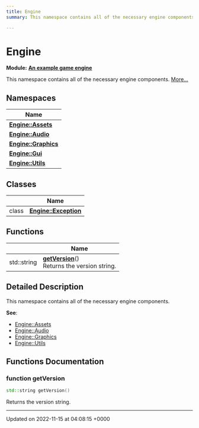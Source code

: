 ```yaml
---
title: Engine
summary: This namespace contains all of the necessary engine components. 

---
```


# Engine

**Module:** **[An example game engine](/modules/group__Engine.md)**

This namespace contains all of the necessary engine components.  [More...](#detailed-description)

## Namespaces

| Name           |
| -------------- |
| **[Engine::Assets](/namespaces/namespaceEngine_1_1Assets.md)**  |
| **[Engine::Audio](/namespaces/namespaceEngine_1_1Audio.md)**  |
| **[Engine::Graphics](/namespaces/namespaceEngine_1_1Graphics.md)**  |
| **[Engine::Gui](/namespaces/namespaceEngine_1_1Gui.md)**  |
| **[Engine::Utils](/namespaces/namespaceEngine_1_1Utils.md)**  |

## Classes

|                | Name           |
| -------------- | -------------- |
| class | **[Engine::Exception](/classes/classEngine_1_1Exception.md)**  |

## Functions

|                | Name           |
| -------------- | -------------- |
| std::string | **[getVersion](/modules/group__Engine.md#function-getversion)**()<br>Returns the version string.  |

## Detailed Description

This namespace contains all of the necessary engine components. 

**See**: 

  * [Engine::Assets](/namespaces/namespaceEngine_1_1Assets.md)
  * [Engine::Audio](/namespaces/namespaceEngine_1_1Audio.md)
  * [Engine::Graphics](/namespaces/namespaceEngine_1_1Graphics.md)
  * [Engine::Utils](/namespaces/namespaceEngine_1_1Utils.md)


## Functions Documentation

### function getVersion

```cpp
std::string getVersion()
```

Returns the version string. 





-------------------------------

Updated on 2022-11-15 at 04:08:15 +0000